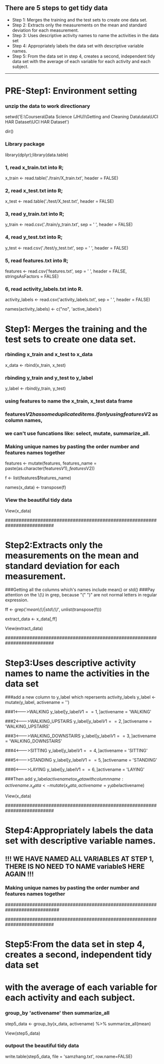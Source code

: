 ## There are 5 steps to get tidy data
* Step 1: Merges the training and the test sets to create one data set.
* Step 2: Extracts only the measurements on the mean and standard deviation for each measurement.
* Step 3: Uses descriptive activity names to name the activities in the data set
* Step 4: Appropriately labels the data set with descriptive variable names.
* Step 5: From the data set in step 4, creates a second, independent tidy data set with the average of each variable for each activity and each subject.

---
# PRE-Step1:  Environment setting
### unzip the data to work directionary
setwd('E:\\Coursera\\Data Science (JHU)\\Getting and Cleaning Data\\data\\UCI HAR Dataset\\UCI HAR Dataset')

dir()

### Library package
library(dplyr);library(data.table)

### 1, read x_train.txt into R;
x_train <- read.table('./train/X_train.txt', header = FALSE)

### 2, read x_test.txt into R;
x_test <- read.table('./test/X_test.txt', header = FALSE)

### 3, read y_train.txt into R;
y_train <- read.csv('./train/y_train.txt', sep = ' ', header = FALSE)

### 4, read y_test.txt into R;
y_test <- read.csv('./test/y_test.txt', sep = ' ', header = FALSE)

### 5, read features.txt into R;
features <- read.csv('features.txt', sep = ' ', header = FALSE, stringsAsFactors = FALSE)

### 6, read activity_labels.txt into R.
activity_labels <- read.csv('activity_labels.txt', sep = ' ', header = FALSE)

names(activity_labels) <- c("no", 'active_labels')

# Step1: Merges the training and the test sets to create one data set.
### rbinding x_train and x_test to x_data
x_data <- rbind(x_train, x_test)

### rbinding y_train and y_test to y_label
y_label <- rbind(y_train, y_test)

### using features to name the x_train, x_test data frame
### features$V2 has some duplicated items. If only using features$V2 as column names, 
### we can't use funcations like: select, mutate, summarize_all.
### Making unique names by pasting the order number and features names together
features <- mutate(features, features_name = paste(as.character(features$V1), features$V2))

f <- list(features$features_name)

names(x_data) <- transpose(f)

### View the beautiful tidy data
View(x_data)

##########################################################################
# Step2:Extracts only the measurements on the mean and standard deviation for each measurement.
###Getting all the columns which's names include mean() or std()
###Pay attention on the \\(\\) in grep, because "(" ")" are not normal letters in regular expression.

ff <- grep('*mean\\(\\)*|*std\\(\\)*', unlist(transpose(f)))

extract_data <- x_data[,ff]

View(extract_data)


##########################################################################
# Step3:Uses descriptive activity names to name the activities in the data set
###add a new column to y_label which repersents activity_labels
y_label <- mutate(y_label, activename = '')

###1<--->WALKING
y_label[y_label$V1 == 1,]$activename = 'WALKING'

###2<--->WALKING_UPSTAIRS
y_label[y_label$V1 == 2,]$activename = 'WALKING_UPSTAIRS'

###3<--->WALKING_DOWNSTAIRS
y_label[y_label$V1 == 3,]$activename = 'WALKING_DOWNSTAIRS'

###4<--->SITTING
y_label[y_label$V1 == 4,]$activename = 'SITTING'

###5<--->STANDING
y_label[y_label$V1 == 5,]$activename = 'STANDING'

###6<--->LAYING
y_label[y_label$V1 == 6,]$activename = 'LAYING'

###Then add y_label$activename to x_data with column name: activename.
x_data <- mutate(x_data, activename = y_label$activename)

View(x_data)

##########################################################################
# Step4:Appropriately labels the data set with descriptive variable names.
## !!! WE HAVE NAMED ALL VARIABLES AT STEP 1, THERE IS NO NEED TO NAME variableS HERE AGAIN !!!
### Making unique names by pasting the order number and features names together
############################################################################


##########################################################################
# Step5:From the data set in step 4, creates a second, independent tidy data set
#       with the average of each variable for each activity and each subject.

### group_by 'activename' then summarize_all
step5_data <- group_by(x_data, activename) %>% 
              summarize_all(mean)

View(step5_data)

### outpout the beautiful tidy data
write.table(step5_data, file = 'samzhang.txt', row.name=FALSE)



